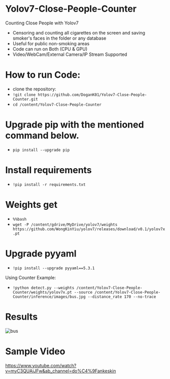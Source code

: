# Yolov7-Close-People-Counter
Counting Close People with Yolov7

- Censoring and counting all cigarettes on the screen and saving smoker's faces in the folder or any database
- Useful for public non-smoking areas
- Code can run on Both (CPU & GPU)
- Video/WebCam/External Camera/IP Stream Supported

# How to run Code:
- clone the repository:
- `!git clone https://github.com/DoganK01/Yolov7-Close-People-Counter.git`
- `cd /content/Yolov7-Close-People-Counter`

# Upgrade pip with the mentioned command below.
- `pip install --upgrade pip`

# Install requirements
- `!pip install -r requirements.txt`

# Weights get
- `%%bash`
- `wget -P /content/gdrive/MyDrive/yolov7/weights https://github.com/WongKinYiu/yolov7/releases/download/v0.1/yolov7x.pt`

# Upgrade pyyaml
- `!pip install --upgrade pyyaml==5.3.1`

Using Counter Example:
- `!python detect.py --weights /content/Yolov7-Close-People-Counter/weights/yolov7x.pt --source /content/Yolov7-Close-People-Counter/inference/images/bus.jpg --distance_rate 170 --no-trace`

# Results
![bus](https://user-images.githubusercontent.com/98788987/187530696-fd35e673-9ab3-424b-91bb-39008bbef001.jpg)

# Sample Video
https://www.youtube.com/watch?v=myC3QUAiJFw&ab_channel=do%C4%9Fankeskin
